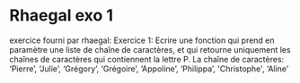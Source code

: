 # Rhaegal exo 1
 exercice fourni par rhaegal: Exercice 1: Ecrire une fonction qui prend en paramètre une liste de chaîne de caractères, et qui retourne uniquement les chaînes de caractères qui contiennent la lettre P. La chaîne de caractères: ‘Pierre’, ‘Julie’, ‘Grégory’, ‘Grégoire’, ‘Appoline’, ‘Philippa’, 'Christophe', ‘Aline’
